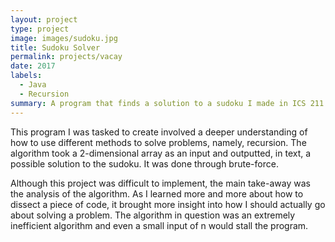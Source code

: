 ```yaml
---
layout: project
type: project
image: images/sudoku.jpg
title: Sudoku Solver
permalink: projects/vacay
date: 2017
labels:
  - Java
  - Recursion
summary: A program that finds a solution to a sudoku I made in ICS 211.
---
```


This program I was tasked to create involved a deeper understanding of how to use different methods to solve problems, namely, recursion. The algorithm took a 2-dimensional array as an input and outputted, in text, a possible solution to the sudoku. It was done through brute-force. 

Although this project was difficult to implement, the main take-away was the analysis of the algorithm. As I learned more and more about how to dissect a piece of code, it brought more insight into how I should actually go about solving a problem. The algorithm in question was an extremely inefficient algorithm and even a small input of n would stall the program.
